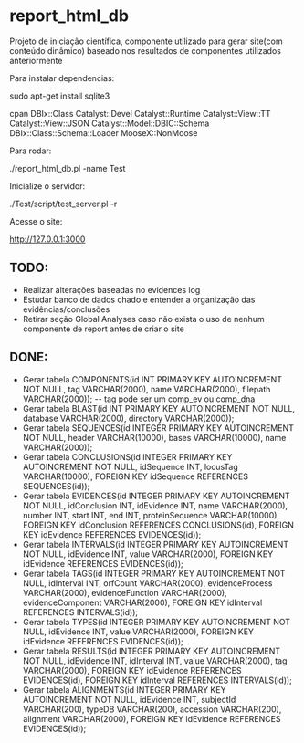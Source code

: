 # report_html_db
Projeto de iniciação científica, componente utilizado para gerar site(com conteúdo dinâmico) baseado nos resultados de componentes utilizados anteriormente

Para instalar dependencias:

sudo apt-get install sqlite3

cpan DBIx::Class Catalyst::Devel Catalyst::Runtime Catalyst::View::TT Catalyst::View::JSON Catalyst::Model::DBIC::Schema  DBIx::Class::Schema::Loader MooseX::NonMoose

Para rodar:

./report_html_db.pl -name Test

Inicialize o servidor:

./Test/script/test_server.pl -r
  
Acesse o site:

http://127.0.0.1:3000


TODO:
-
-	Realizar alterações baseadas no evidences log
-	Estudar banco de dados chado e entender a organização das evidências/conclusões
-	Retirar seção Global Analyses caso não exista o uso de nenhum componente de report antes de criar o site
	
DONE:
-
-	Gerar tabela COMPONENTS(id INT PRIMARY KEY AUTOINCREMENT NOT NULL, tag VARCHAR(2000), name VARCHAR(2000), filepath VARCHAR(2000)); -- tag pode ser um comp_ev ou comp_dna
-	Gerar tabela BLAST(id INT PRIMARY KEY AUTOINCREMENT NOT NULL, database VARCHAR(2000), directory VARCHAR(2000));
-	Gerar tabela SEQUENCES(id INTEGER PRIMARY KEY AUTOINCREMENT NOT NULL, header VARCHAR(10000), bases VARCHAR(10000), name VARCHAR(2000));
-	Gerar tabela CONCLUSIONS(id INTEGER PRIMARY KEY AUTOINCREMENT NOT NULL, idSequence INT, locusTag VARCHAR(10000), FOREIGN KEY idSequence REFERENCES SEQUENCES(id));
-	Gerar tabela EVIDENCES(id INTEGER PRIMARY KEY AUTOINCREMENT NOT NULL, idConclusion INT, idEvidence INT, name VARCHAR(2000), number INT, start INT, end INT, proteinSequence VARCHAR(10000), FOREIGN KEY idConclusion REFERENCES CONCLUSIONS(id), FOREIGN KEY idEvidence REFERENCES EVIDENCES(id));
-	Gerar tabela INTERVALS(id INTEGER PRIMARY KEY AUTOINCREMENT NOT NULL, idEvidence INT, value VARCHAR(2000), FOREIGN KEY idEvidence REFERENCES EVIDENCES(id));
-	Gerar tabela TAGS(id INTEGER PRIMARY KEY AUTOINCREMENT NOT NULL, idInterval INT, orfCount VARCHAR(2000), evidenceProcess VARCHAR(2000), evidenceFunction VARCHAR(2000), evidenceComponent VARCHAR(2000), FOREIGN KEY idInterval REFERENCES INTERVALS(id));
-	Gerar tabela TYPES(id INTEGER PRIMARY KEY AUTOINCREMENT NOT NULL, idEvidence INT, value VARCHAR(2000), FOREIGN KEY idEvidence REFERENCES EVIDENCES(id));
-	Gerar tabela RESULTS(id INTEGER PRIMARY KEY AUTOINCREMENT NOT NULL, idEvidence INT, idInterval INT, value VARCHAR(2000), tag VARCHAR(2000), FOREIGN KEY idEvidence REFERENCES EVIDENCES(id), FOREIGN KEY idInterval REFERENCES INTERVALS(id));
-	Gerar tabela ALIGNMENTS(id INTEGER PRIMARY KEY AUTOINCREMENT NOT NULL, idEvidence INT, subjectId VARCHAR(200), typeDB VARCHAR(200), accession VARCHAR(200), alignment VARCHAR(2000), FOREIGN KEY idEvidence REFERENCES EVIDENCES(id));